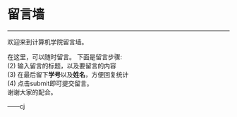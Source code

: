 # 留言墙

---

欢迎来到计算机学院留言墙。

在这里，可以随时留言。
下面是留言步骤: 
<br>(2) 输入留言的标题，以及要留言的内容
<br>(3) 在最后留下<strong>学号</strong>以及<strong>姓名</strong>，方便回复统计
<br>(4) 点击submit即可提交留言。
<br>谢谢大家的配合。

——cj

